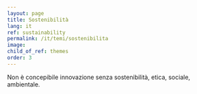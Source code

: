 ```yaml
---
layout: page
title: Sostenibilità
lang: it
ref: sustainability
permalink: /it/temi/sostenibilita
image:
child_of_ref: themes
order: 3
---
```


Non è concepibile innovazione senza sostenibilità, etica, sociale, ambientale.
